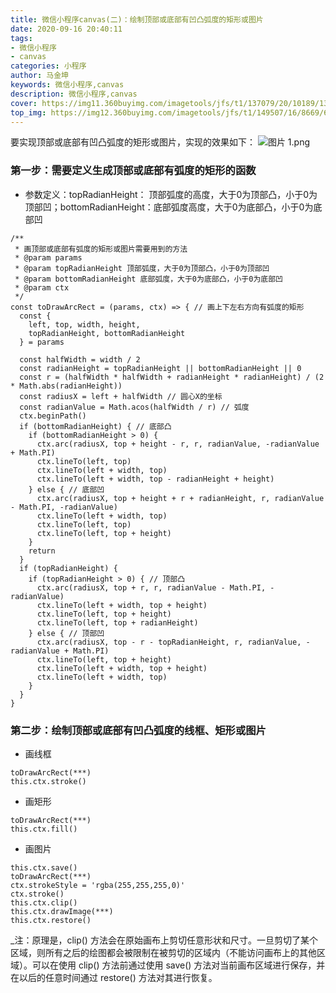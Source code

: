 ```yaml
---
title: 微信小程序canvas(二)：绘制顶部或底部有凹凸弧度的矩形或图片
date: 2020-09-16 20:40:11
tags:
- 微信小程序
- canvas
categories: 小程序
author: 马金坤
keywords: 微信小程序,canvas
description: 微信小程序,canvas
cover: https://img11.360buyimg.com/imagetools/jfs/t1/137079/20/10189/13846/5f62c071Ecf27d99d/a60905e9495effd0.jpg
top_img: https://img12.360buyimg.com/imagetools/jfs/t1/149507/16/8669/6948/5f62c2dcEd9b1ed60/4fb0edd003e468d7.jpg
---
```


要实现顶部或底部有凹凸弧度的矩形或图片，实现的效果如下：
![图片 1.png](https://img13.360buyimg.com/imagetools/jfs/t1/90092/12/12709/105215/5e4e2a2aE8c55ded3/5caeb3c5a8aa1cf0.png)

### 第一步：需要定义生成顶部或底部有弧度的矩形的函数
* 参数定义：topRadianHeight： 顶部弧度的高度，大于0为顶部凸，小于0为顶部凹；bottomRadianHeight：底部弧度高度，大于0为底部凸，小于0为底部凹
```
/**
 * 画顶部或底部有弧度的矩形或图片需要用到的方法
 * @param params
 * @param topRadianHeight 顶部弧度，大于0为顶部凸，小于0为顶部凹
 * @param bottomRadianHeight 底部弧度，大于0为底部凸，小于0为底部凹
 * @param ctx
 */
const toDrawArcRect = (params, ctx) => { // 画上下左右方向有弧度的矩形
  const {
    left, top, width, height,
    topRadianHeight, bottomRadianHeight
  } = params
 
  const halfWidth = width / 2
  const radianHeight = topRadianHeight || bottomRadianHeight || 0
  const r = (halfWidth * halfWidth + radianHeight * radianHeight) / (2 * Math.abs(radianHeight))
  const radiusX = left + halfWidth // 圆心X的坐标
  const radianValue = Math.acos(halfWidth / r) // 弧度
  ctx.beginPath()
  if (bottomRadianHeight) { // 底部凸
    if (bottomRadianHeight > 0) {
      ctx.arc(radiusX, top + height - r, r, radianValue, -radianValue + Math.PI)
      ctx.lineTo(left, top)
      ctx.lineTo(left + width, top)
      ctx.lineTo(left + width, top - radianHeight + height)
    } else { // 底部凹
      ctx.arc(radiusX, top + height + r + radianHeight, r, radianValue - Math.PI, -radianValue)
      ctx.lineTo(left + width, top)
      ctx.lineTo(left, top)
      ctx.lineTo(left, top + height)
    }
    return
  }
  if (topRadianHeight) {
    if (topRadianHeight > 0) { // 顶部凸
      ctx.arc(radiusX, top + r, r, radianValue - Math.PI, -radianValue)
      ctx.lineTo(left + width, top + height)
      ctx.lineTo(left, top + height)
      ctx.lineTo(left, top + radianHeight)
    } else { // 顶部凹
      ctx.arc(radiusX, top - r - topRadianHeight, r, radianValue, -radianValue + Math.PI)
      ctx.lineTo(left, top + height)
      ctx.lineTo(left + width, top + height)
      ctx.lineTo(left + width, top)
    }
  }
}
```

### 第二步：绘制顶部或底部有凹凸弧度的线框、矩形或图片
* 画线框
```
toDrawArcRect(***)
this.ctx.stroke()
```
* 画矩形
```
toDrawArcRect(***)
this.ctx.fill()
```
* 画图片
```
this.ctx.save()
toDrawArcRect(***)
ctx.strokeStyle = 'rgba(255,255,255,0)'
ctx.stroke()
this.ctx.clip()
this.ctx.drawImage(***)
this.ctx.restore()
```
_注：原理是，clip() 方法会在原始画布上剪切任意形状和尺寸。一旦剪切了某个区域，则所有之后的绘图都会被限制在被剪切的区域内（不能访问画布上的其他区域）。可以在使用 clip() 方法前通过使用 save() 方法对当前画布区域进行保存，并在以后的任意时间通过 restore() 方法对其进行恢复。

